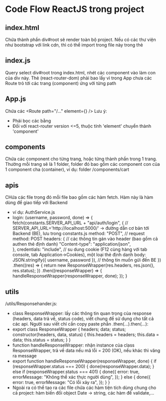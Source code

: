 # Code Flow ReactJS trong project
## index.html
Chứa thành phần div#root sẽ render toàn bộ project. Nếu có các thư viện như bootstrap với link cdn, thì có thể import trong file này trong thẻ <link />
## index.js
Query select div#root trong index.html, nhét các component vào làm con của div này.
Thẻ <BrowserRouter> (react-router-dom) phải bao lấy <App/> vì trong App chưa các Route trỏ tới các trang (component) ứng với từng path
## App.js
Chứa các <Route path="/..." element={<Component />} />
Lưu ý: 
- Phải bọc các <Route> bằng <Routes>
- Đối với react-router version <=5, thuộc tính 'element' chuyển thành 'component'
## components
Chứa các component cho từng trang, hoặc từng thành phần trong 1 trang. Thường mỗi trang sẽ là 1 folder, folder đó bao gồm các component con của 1 component cha (container), ví dụ: folder /components/cart
## apis
CHứa các file trong đó mỗi file bao gồm các hàm fetch.
Hàm này là hàm dùng để giao tiếp với Backend
- ví dụ: AuthService.js
- login: (username, password, done) => {
    fetch(constants.SERVER_API_URL + "api/auth/login", {  // SERVER_API_URL='http://localhost:5000/' -> đường dẫn cơ bản tới Backend (BE), lưu trong constants.js
      method: "POST",									  // request method: POST
      headers: {										  // các thông tin gán vào header (bao gồm cả authen thẻ định danh)
        "Content-type": "application/json",  			  
      },
      credentials: "include", 							  // su dung cookie (F12 cùng hàng với tab console, tab Application->Cookies), một loại thẻ định danh
      body: JSON.stringify({ username, password }),       // thông tin muốn gửi đến BE
    })
      .then((res) => {
        return new ResponseWrapper(res.headers, res.json(), res.status);
      })
      .then((responseWrapper) => {
        handleResponseWrapper(responseWrapper, done);
      });
  }
## utils
/utils/Responsehander.js:
- class ResponseWrapper: lấy các thông tin quan trọng của response (headers, data trả về, status code), viết chung để sử dụng cho tất cả các api. Người sau viết chỉ cần copy paste phần .then(...).then(...):
- export class ResponseWrapper {
  headers;
  data;
  status;
  constructor(headers, data, status) {
    this.headers = headers;
    this.data = data;
    this.status = status;
  }
}
- function handleResponseWrapper: nhận instance của class ResponseWrapper, trả về data nếu mã lỗi = 200 (OK), nếu khác thì văng ra message
- export function handleResponseWrapper(responseWrapper, done) {
  if (responseWrapper.status === 200) {
    done(responseWrapper.data);
  } else if (responseWrapper.status === 401) {
    done({
      error: true,
      errorMessage: "Không thể xác thực người dùng",
    });
  } else {
    done({
      error: true,
      errorMessage: "Có lỗi xảy ra",
    });
  }
}
- Ngoài ra có thể tạo ra các file chứa các hàm tiện tích dùng chung cho cả project: hàm biến đổi object Date -> string, các hàm để validate,...